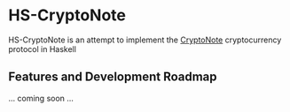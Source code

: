 # HS-CryptoNote

HS-CryptoNote is an attempt to implement the [CryptoNote](https://cryptonote.org/) cryptocurrency protocol in Haskell

## Features and Development Roadmap

... coming soon ...
